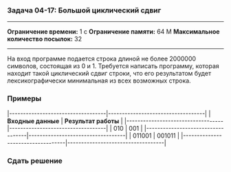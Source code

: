 ### Задача 04-17: Большой циклический сдвиг

  -------------------------------------- ------
  **Ограничение времени:**               1 с
  **Ограничение памяти:**                64 M
  **Максимальное количество посылок:**   32
  -------------------------------------- ------

На вход программе подается строка длиной не более 2000000 символов,
состоящая из 0 и 1. Требуется написать программу, которая находит такой
циклический сдвиг строки, что его результатом будет лексикографически
минимальная из всех возможных строка.

### Примеры

|-----------------------------------|-----------------------------------|
| **Входные данные**                | **Результат работы**              |
|-----------------------------------|-----------------------------------|
|     010                           |     001                           |
|-----------------------------------|-----------------------------------|
|     011001                        |     001011                        |
|-----------------------------------|-----------------------------------|

### Сдать решение
